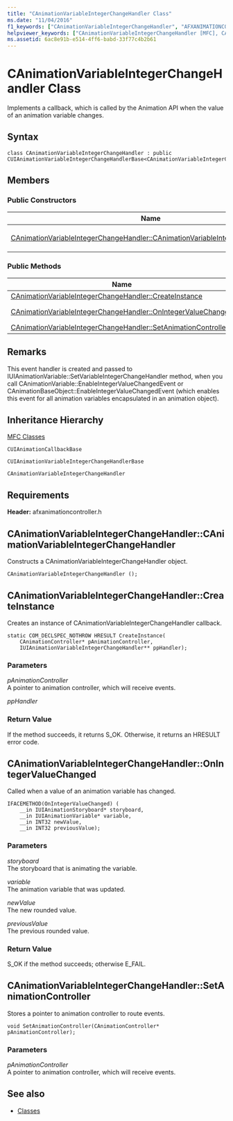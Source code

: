 ```yaml
---
title: "CAnimationVariableIntegerChangeHandler Class"
ms.date: "11/04/2016"
f1_keywords: ["CAnimationVariableIntegerChangeHandler", "AFXANIMATIONCONTROLLER/CAnimationVariableIntegerChangeHandler", "AFXANIMATIONCONTROLLER/CAnimationVariableIntegerChangeHandler::CAnimationVariableIntegerChangeHandler", "AFXANIMATIONCONTROLLER/CAnimationVariableIntegerChangeHandler::CreateInstance", "AFXANIMATIONCONTROLLER/CAnimationVariableIntegerChangeHandler::OnIntegerValueChanged", "AFXANIMATIONCONTROLLER/CAnimationVariableIntegerChangeHandler::SetAnimationController"]
helpviewer_keywords: ["CAnimationVariableIntegerChangeHandler [MFC], CAnimationVariableIntegerChangeHandler", "CAnimationVariableIntegerChangeHandler [MFC], CreateInstance", "CAnimationVariableIntegerChangeHandler [MFC], OnIntegerValueChanged", "CAnimationVariableIntegerChangeHandler [MFC], SetAnimationController"]
ms.assetid: 6ac8e91b-e514-4ff6-babd-33f77c4b2b61
---
```

# CAnimationVariableIntegerChangeHandler Class

Implements a callback, which is called by the Animation API when the value of an animation variable changes.

## Syntax

```
class CAnimationVariableIntegerChangeHandler : public CUIAnimationVariableIntegerChangeHandlerBase<CAnimationVariableIntegerChangeHandler>;
```

## Members

### Public Constructors

|Name|Description|
|----------|-----------------|
|[CAnimationVariableIntegerChangeHandler::CAnimationVariableIntegerChangeHandler](#canimationvariableintegerchangehandler)|Constructs a `CAnimationVariableIntegerChangeHandler` object.|

### Public Methods

|Name|Description|
|----------|-----------------|
|[CAnimationVariableIntegerChangeHandler::CreateInstance](#createinstance)|Creates an instance of `CAnimationVariableIntegerChangeHandler` callback.|
|[CAnimationVariableIntegerChangeHandler::OnIntegerValueChanged](#onintegervaluechanged)|Called when a value of an animation variable has changed. (Overrides `CUIAnimationVariableIntegerChangeHandlerBase::OnIntegerValueChanged`.)|
|[CAnimationVariableIntegerChangeHandler::SetAnimationController](#setanimationcontroller)|Stores a pointer to animation controller to route events.|

## Remarks

This event handler is created and passed to IUIAnimationVariable::SetVariableIntegerChangeHandler method, when you call CAnimationVariable::EnableIntegerValueChangedEvent or CAnimationBaseObject::EnableIntegerValueChangedEvent (which enables this event for all animation variables encapsulated in an animation object).

## Inheritance Hierarchy

[MFC Classes](../../mfc/reference/mfc-classes.md)

`CUIAnimationCallbackBase`

`CUIAnimationVariableIntegerChangeHandlerBase`

`CAnimationVariableIntegerChangeHandler`

## Requirements

**Header:** afxanimationcontroller.h

##  <a name="canimationvariableintegerchangehandler"></a>  CAnimationVariableIntegerChangeHandler::CAnimationVariableIntegerChangeHandler

Constructs a CAnimationVariableIntegerChangeHandler object.

```
CAnimationVariableIntegerChangeHandler ();
```

##  <a name="createinstance"></a>  CAnimationVariableIntegerChangeHandler::CreateInstance

Creates an instance of CAnimationVariableIntegerChangeHandler callback.

```
static COM_DECLSPEC_NOTHROW HRESULT CreateInstance(
    CAnimationController* pAnimationController,
    IUIAnimationVariableIntegerChangeHandler** ppHandler);
```

### Parameters

*pAnimationController*<br/>
A pointer to animation controller, which will receive events.

*ppHandler*

### Return Value

If the method succeeds, it returns S_OK. Otherwise, it returns an HRESULT error code.

##  <a name="onintegervaluechanged"></a>  CAnimationVariableIntegerChangeHandler::OnIntegerValueChanged

Called when a value of an animation variable has changed.

```
IFACEMETHOD(OnIntegerValueChanged) (
    __in IUIAnimationStoryboard* storyboard,
    __in IUIAnimationVariable* variable,
    __in INT32 newValue,
    __in INT32 previousValue);
```

### Parameters

*storyboard*<br/>
The storyboard that is animating the variable.

*variable*<br/>
The animation variable that was updated.

*newValue*<br/>
The new rounded value.

*previousValue*<br/>
The previous rounded value.

### Return Value

S_OK if the method succeeds; otherwise E_FAIL.

##  <a name="setanimationcontroller"></a>  CAnimationVariableIntegerChangeHandler::SetAnimationController

Stores a pointer to animation controller to route events.

```
void SetAnimationController(CAnimationController* pAnimationController);
```

### Parameters

*pAnimationController*<br/>
A pointer to animation controller, which will receive events.

## See also

- [Classes](../../mfc/reference/mfc-classes.md)
